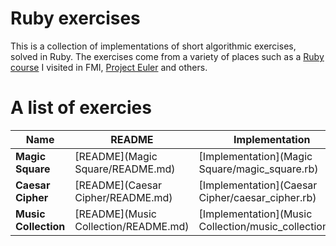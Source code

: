 # Ruby exercises

This is a collection of implementations of short algorithmic exercises, solved in Ruby. The exercises come from a variety of places such as a [Ruby course](http://fmi.ruby.bg/) I visited in FMI, [Project Euler](http://projecteuler.net/) and others.

# A list of exercies

Name  | README  | Implementation   | Tests | Source
--- | --- | --- | --- | ---
**Magic Square** | [README](Magic Square/README.md) | [Implementation](Magic Square/magic_square.rb) | [Tests](spec/magic_square_spec.rb) | [FMI](http://2012.fmi.ruby.bg/challenges/1)
**Caesar Cipher** | [README](Caesar Cipher/README.md) | [Implementation](Caesar Cipher/caesar_cipher.rb) | [Tests](spec/caesar_cipher_spec.rb) | [FMI](http://2012.fmi.ruby.bg/challenges/2)
**Music Collection** | [README](Music Collection/README.md) | [Implementation](Music Collection/music_collection.rb) | [Tests](spec/music_collection_spec.rb) | [FMI](http://2012.fmi.ruby.bg/tasks/2)
